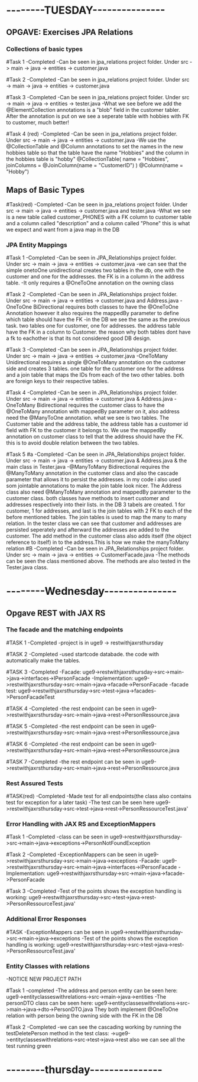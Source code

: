 
# --------TUESDAY---------------
## OPGAVE: Exercises JPA Relations

### Collections of basic types

#Task 1 
-Completed
-Can be seen in jpa_relations project folder. Under src -> main -> java -> entities -> customer.java

#Task 2
-Completed
-Can be seen in jpa_relations project folder. Under src -> main -> java -> entities -> customer.java

#Task 3
-Completed
-Can be seen in jpa_relations project folder. Under src -> main -> java -> entities -> tester.java
-What we see before we add the @ElementCollection annotations is a "blob" field in the customer tabler.
After the annotation is put on we see a seperate table with hobbies with FK to customer, much better!

#Task 4 (red)
-Completed
-Can be seen in jpa_relations project folder. Under src -> main -> java -> entities -> customer.java
-We use the @CollectionTable and @Column annotations to set the names in the new hobbies table so that the table have the name "Hobbies" and the column in the hobbies table is "hobby"
@CollectionTable(
            name = "Hobbies",
            joinColumns = @JoinColumn(name = "CustomerID")
    )
    @Column(name = "Hobby")


## Maps of Basic Types

#Task(red)
-Completed
-Can be seen in jpa_relations project folder. Under src -> main -> java -> entities -> customer.java and tester.java
-What we see is a new table called customer_PHONES with a FK column to customer table and a column called "description" and a column called "Phone"
 this is what we expect and want from a java map in the DB


### JPA Entity Mappings

#Task 1
-Completed
-Can be seen in JPA_Relationships project folder. Under src -> main -> java -> entities -> customer.java
-we can see that the simple onetoOne unidirectional creates two tables in the db, one with the customer and one for the addresses. the FK is in a column in the address table.
-It only requires a @OneToOne annotation on the owning class

#Task 2
-Completed
-Can be seen in JPA_Relationships project folder. Under src -> main -> java -> entities -> customer.java and Address.java
-OneToOne BiDirectional requires both classes to have the @OneToOne Annotation however it also requires the mappedBy parameter to define which table should have the FK
-in the DB we see the same as the previous task. two tables one for customer, one for addresses. the address table have the FK in a column to Customer. the reason why both tables dont have a 
fk to eachother is that its not considered good DB design.

#Task 3
-Completed
-Can be seen in JPA_Relationships project folder. Under src -> main -> java -> entities -> customer.java
-OneToMany Unidirectional requires a single @OneToMany annotation on the customer side and creates 3 tables. one table for the customer one for the address and a join table that
maps the IDs from each of the two other tables. both are foreign keys to their respective tables.

#Task 4
-Completed
-Can be seen in JPA_Relationships project folder. Under src -> main -> java -> entities -> customer.java & Address.java
-OneToMany Bidirectional requires the customer class to have the @OneToMany annotation with mappedBy parameter on it, also address need the @ManyToOne annotation. what we see
is two tables. The Customer table and the address table, the address table has a customer id field with FK to the customer it belongs to. We use the mappedBy annotation on customer class to tell that the 
address should have the FK. this is to avoid double relation between the two tables.

#Task 5
#a
-Completed
-Can be seen in JPA_Relationships project folder. Under src -> main -> java -> entities -> customer.java & Address.java & the main class in Tester.java
-@ManyToMany Bidirectional requires the @ManyToMany annotation in the customer class and also the cascade parameter that allows it to persist the addresses.  in my code i also
used som jointable annotations to make the join table look nicer. The Address class also need @ManyToMany annotation and mappedBy parameter to the customer class. both classes have methods to
insert customer and addresses respectively into their lists. in the DB 3 tabels are created. 1 for customer, 1 for addresses, and last is the join tables with 2 FK to each of the
before mentioned tables. The join tables is used to map the many to many relation. In the tester class we can see that customer and addresses are persisted seperately and afterward the addresses are added to 
the customer. The add method in the customer class also adds itself (the object reference to itself) in to the address.This is how we make the manyToMany relation
#B
-Completed
-Can be seen in JPA_Relationships project folder. Under src -> main -> java -> entities -> CustomerFacade.java
-The methods can be seen the class mentioned above. The methods are also tested in the Tester.java class.

# --------Wednesday---------------

## Opgave REST with JAX RS

### The facade and the matching endpoints

#TASK 1
-Completed
-project is in uge9 -> restwithjaxrsthursday

#TASK 2
-Completed
-used startcode databade. the code with automatically make the tables.

#TASK 3
-Completed
-Facade: uge9->restwithjaxrsthursday->src->main->java->interfaces->IPersonFacade
-Implementation: uge9->restwithjaxrsthursday->src->main->java->facade->PersonFacade
-facade test: uge9->restwithjaxrsthursday->src->test->java->facades->PersonFacadeTest

#TASK 4
-Completed
-the rest endpoint can be seen in uge9->restwithjaxrsthursday->src->main->java->rest->PersonRessource.java

#TASK 5
-Completed
-the rest endpoint can be seen in uge9->restwithjaxrsthursday->src->main->java->rest->PersonRessource.java

#TASK 6
-Completed
-the rest endpoint can be seen in uge9->restwithjaxrsthursday->src->main->java->rest->PersonRessource.java

#TASK 7
-Completed
-the rest endpoint can be seen in uge9->restwithjaxrsthursday->src->main->java->rest->PersonRessource.java

### Rest Assured Tests

#TASK(red)
-Completed
-Made test for all endpoints(the class also contains test for exception for a later task)
-The test can be seen here uge9->restwithjaxrsthursday->src->test->java->rest->PersonRessourceTest.java'

### Error Handling with JAX RS and ExceptionMappers

#Task 1
-Completed
-class can be seen in uge9->restwithjaxrsthursday->src->main->java->exceptions->PersonNotFoundException


#Task 2
-Completed
-ExceptionMappers can be seen in uge9->restwithjaxrsthursday->src->main->java->exceptions
-Facade: uge9->restwithjaxrsthursday->src->main->java->interfaces->IPersonFacade
-Implementation: uge9->restwithjaxrsthursday->src->main->java->facade->PersonFacade


#Task 3
-Completed
-Test of the points shows the exception handling is working: uge9->restwithjaxrsthursday->src->test->java->rest->PersonRessourceTest.java'


### Additional Error Responses

#TASK
-ExceptionMappers can be seen in uge9->restwithjaxrsthursday->src->main->java->exceptions
-Test of the points shows the exception handling is working: uge9->restwithjaxrsthursday->src->test->java->rest->PersonRessourceTest.java'


### Entity Classes with relations
-NOTICE NEW PROJECT PATH

#Task 1
-completed
-The address and person entity can be seen here: uge9->entityclasseswithrelations->src->main->java->entities
-The personDTO class can be seen here: uge9->entityclasseswithrelations->src->main->java->dto->PersonDTO.java
They both implement @OneToOne relation with person being the owning side with the FK in the DB


#Task 2
-Completed
-we can see the cascading working by running the testDeletePerson method in the test class:
->uge9->entityclasseswithrelations->src->test->java->rest
also we can see all the test running green

# --------thursday---------------
